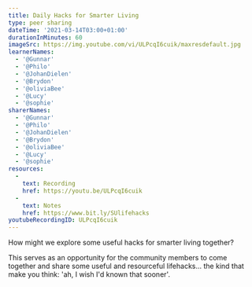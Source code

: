 ```yaml
---
title: Daily Hacks for Smarter Living
type: peer sharing
dateTime: '2021-03-14T03:00+01:00'
durationInMinutes: 60
imageSrc: https://img.youtube.com/vi/ULPcqI6cuik/maxresdefault.jpg
learnerNames:
  - '@Gunnar'
  - '@Philo'
  - '@JohanDielen'
  - '@Brydon'
  - '@oliviaBee'
  - '@Lucy'
  - '@sophie'
sharerNames:
  - '@Gunnar'
  - '@Philo'
  - '@JohanDielen'
  - '@Brydon'
  - '@oliviaBee'
  - '@Lucy'
  - '@sophie'
resources:
  -
    text: Recording
    href: https://youtu.be/ULPcqI6cuik
  -
    text: Notes
    href: https://www.bit.ly/SUlifehacks
youtubeRecordingID: ULPcqI6cuik
---
```

How might we explore some useful hacks for smarter living together? 
<!--more-->
This serves as an opportunity for the community members to come together and share some useful and resourceful lifehacks... the kind that make you think: 'ah, I wish I'd known that sooner'.
